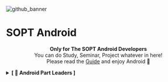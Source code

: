 ![github_banner](https://github.com/SOPT-Android/.github/assets/98825364/a1f0aeba-394e-48aa-a410-5548c4b8987c)


# SOPT Android 

<p align="center">
    <Strong>Only for The SOPT Android Developers</Strong><br>
  You can do Study, Seminar, Project whatever in here! <br>
  Please read the <a href="https://github.com/SOPT-Android/.github/blob/main/profile/README.md?plain=1">Guide</a> and enjoy Android 💚
</p>

<!-- 

[Organization 사용 가이드] 
SOPT Android 파트를 수료(또는 활동 중)한 개발자 분들은 이 Organization를 활용하여 스터디, 프로젝트, 세미나 자료 업로드 등 여러가지 활동을 하실 수 있습니다.
Organization 사용을 희망할 시, 수료한 기수의 안드로이드 파트장에게 초대를 요청하시면 됩니다.

[Repository 생성 가이드]
Repository를 생성하는 경우, 다른 Repository와 혼동되지 않게 Repository이름 앞에 [ ] 태그와 topic을 활용하여 주시기 바랍니다.
ex) Repository 이름 - [DO-SOPT-Compose-study] Team 1 or [DO SOPT] Effect Kotlin Study
ex) Repository Topic - https://docs.github.com/ko/repositories/managing-your-repositorys-settings-and-features/customizing-your-repository/classifying-your-repository-with-topics 

같은 스터디를 분할하여 Repository를 생성하는 경우, 스터티 간 컨벤션을 최대한 맞춰주시기 바랍니다 :)

[README 수정 가이드]
.gihub Repository의 profile/README.md 파일을 수정하여 Organization Banner에서 스터디를 토글 형태로 펼쳐 member와 Repository를 볼 수 있게 모아주시면 됩니다.
README.md 파일 수정 시 direct로 main branch에 commit 하시기 바랍니다. 

아래는 토글 생성 템플릿이니 사이즈와 양식을 참고하여 사용해주세요 :)

[토글 생성 템플릿]
    <details>
      <summary><b>[ :이모지 스터디 이름 ]</b> </summary>
      <div markdown="1">
     
    | <img src="프로필 이미지 url" width="100"> | <img src="프로필 이미지 url" width="100"> | <img src="프로필 이미지 url" width="100"> | <img src="프로필 이미지 url" width="100"> |
    | :-: | :-: | :-: | :-: |
    | [이름](깃허브 프로필) | [이름](깃허브 프로필) | [이름](깃허브 프로필) | [이름](깃허브 프로필) |
    | [repo이름](repository 주소) | [repo이름](repository 주소) | [repo이름](repository 주소) | [repo이름](repository 주소) |
    
      </div>
    </details>

[추가 문의 사항] 
Organization 문의 사항이나 건의 사항이 있으면 수료 기수 안드로이드 파트장에게 연락해주시기 바랍니다!

-->

<details>
  <summary><b>[ 👑 Android Part Leaders ]</b> </summary>
  <div markdown="1">

| <img src="https://avatars.githubusercontent.com/u/16049092?v=4" width="100"> | <img src="https://avatars.githubusercontent.com/u/54485132?v=4" width="100"> | <img src="https://avatars.githubusercontent.com/u/55642709?v=4" width="100"> | <img src="https://avatars.githubusercontent.com/u/45380072?v=4" width="100"> | <img src="https://avatars.githubusercontent.com/u/70698151?v=4" width="100"> |
| :-: | :-: | :-: | :-: | :-: |
| [신승민](https://github.com/greedy0110) | [최호준](https://github.com/engineer-choi) | [강민구](https://github.com/kangmin1012) | [박진수](https://github.com/jinsu4755) | [문다빈](https://github.com/mdb1217) |


| <img src="https://avatars.githubusercontent.com/u/56147398?v=4" width="100"> | <img src="https://avatars.githubusercontent.com/u/54518925?v=4" width="100"> | <img src="https://avatars.githubusercontent.com/u/108331578?v=4" width="100"> | <img src="https://avatars.githubusercontent.com/u/98825364?v=4" width="100"> | <img src="https://avatars.githubusercontent.com/u/93872496?v=4" width="100"> |
| :-: | :-: | :-: | :-: | :-: |
| [이강민](https://github.com/kkk5474096) | [이현우](https://github.com/l2hyunwoo) | [김준서](https://github.com/giovannijunseokim) | [이태희](https://github.com/taeheeL) | [곽의진](https://github.com/KwakEuiJin) |



  </div>
</details>
